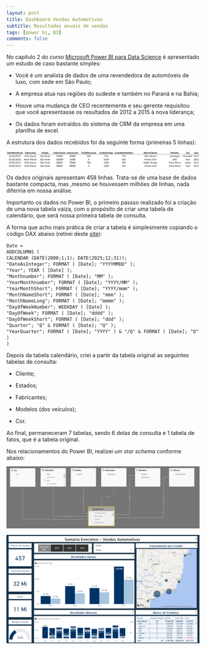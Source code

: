 ```yaml
---
layout: post
title: Dashboard Vendas Automotivas
subtitle: Resultados anuais de vendas
tags: [power bi, BI]
comments: false
---
```


No capítulo 2 do curso [Microsoft Power BI para Data Science](https://www.datascienceacademy.com.br/pages/curso-microsoft-power-bi-para-data-science) é apresentado um estudo de caso bastante simples:

* Você é um analista de dados de uma revendedora de automóveis de luxo, com sede em São Paulo;

* A empresa atua nas regiões do sudeste e também no Paraná e na Bahia;

* Houve uma mudança de CEO recentemente e seu gerente requisitou que você apresentasse os resultados de 2012 a 2015 à nova liderança;

* Os dados foram extraídos do sistema de CRM da empresa em uma planilha de excel.

A estrutura dos dados recebidos foi da seguinte forma (primeiras 5 linhas):

![tabela](/img/tabelaoriginal.png)
      
Os dados originais apresentam 458 linhas.   Trata-se de uma base de dados bastante compacta, mas ,mesmo se houvessem milhões de linhas, nada diferiria em nossa análise.

Importanto os dados no Power BI, o primeiro passso realizado foi a criação de uma nova tabela vaiza, com o propósito de criar uma tabela de calendário, que será nossa primeira tabela de consulta. 

A forma que acho mais prática de criar a tabela é simplesmente copiando o código DAX abaixo (retirei deste [site](https://kohera.be/blog/power-bi/how-to-create-a-date-table-in-power-bi-in-2-simple-steps/)):

~~~~
Date =
ADDCOLUMNS (
CALENDAR (DATE(2000;1;1); DATE(2025;12;31));
"DateAsInteger"; FORMAT ( [Date]; "YYYYMMDD" );
"Year"; YEAR ( [Date] );
"Monthnumber"; FORMAT ( [Date]; "MM" );
"YearMonthnumber"; FORMAT ( [Date]; "YYYY/MM" );
"YearMonthShort"; FORMAT ( [Date]; "YYYY/mmm" );
"MonthNameShort"; FORMAT ( [Date]; "mmm" );
"MonthNameLong"; FORMAT ( [Date]; "mmmm" );
"DayOfWeekNumber"; WEEKDAY ( [Date] );
"DayOfWeek"; FORMAT ( [Date]; "dddd" );
"DayOfWeekShort"; FORMAT ( [Date]; "ddd" );
"Quarter"; "Q" & FORMAT ( [Date]; "Q" );
"YearQuarter"; FORMAT ( [Date]; "YYYY" ) & "/Q" & FORMAT ( [Date]; "Q" )
)
~~~~

Depois da tabela calendário, criei a partir da tabela original as seguintes tabelas de consulta:

* Cliente;

* Estados;

* Fabricantes;

* Modelos (dos veículos);

* Cor.

Ao final, permaneceram 7 tabelas, sendo 6 delas de consulta e 1 tabela de fatos, que é a tabela original.

Nos relacionamentos do Power BI, realizei um _star schema_ conforme abaixo:

![star](/img/starschema.png)
      



![Dashboard](/img/Dashboard.png)



 
